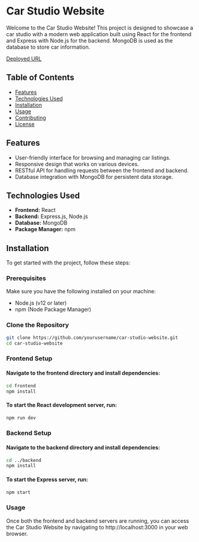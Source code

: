 # Car Studio Website

Welcome to the Car Studio Website! This project is designed to showcase a car studio with a modern web application built using React for the frontend and Express with Node.js for the backend. MongoDB is used as the database to store car information.

[Deployed URL](https://vertexpixel.netlify.app/)


## Table of Contents

- [Features](#features)
- [Technologies Used](#technologies-used)
- [Installation](#installation)
- [Usage](#usage)
- [Contributing](#contributing)
- [License](#license)

## Features

- User-friendly interface for browsing and managing car listings.
- Responsive design that works on various devices.
- RESTful API for handling requests between the frontend and backend.
- Database integration with MongoDB for persistent data storage.

## Technologies Used

- **Frontend:** React
- **Backend:** Express.js, Node.js
- **Database:** MongoDB
- **Package Manager:** npm

## Installation

To get started with the project, follow these steps:

### Prerequisites

Make sure you have the following installed on your machine:

- Node.js (v12 or later)
- npm (Node Package Manager)

### Clone the Repository

```bash
git clone https://github.com/yourusername/car-studio-website.git
cd car-studio-website
```

### Frontend Setup
#### Navigate to the frontend directory and install dependencies:
```bash
cd frontend
npm install
```
#### To start the React development server, run:
```bash
npm run dev
```
### Backend Setup
#### Navigate to the backend directory and install dependencies:
```bash
cd ../backend
npm install
```
#### To start the Express server, run:
```bash
npm start
```
### Usage
Once both the frontend and backend servers are running, you can access the Car Studio Website by navigating to http://localhost:3000 in your web browser.




